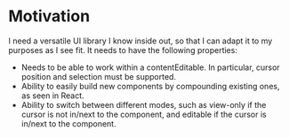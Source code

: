 # Motivation

I need a versatile UI library I know inside out, so that I can adapt it 
to my purposes as I see fit. It needs to have the following properties:

* Needs to be able to work within a contentEditable. In particular, 
  cursor position and selection must be supported.
* Ability to easily build new components by compounding existing ones, 
  as seen in React.
* Ability to switch between different modes, such as view-only if
  the cursor is not in/next to the component, and editable if the cursor
  is in/next to the component. 




